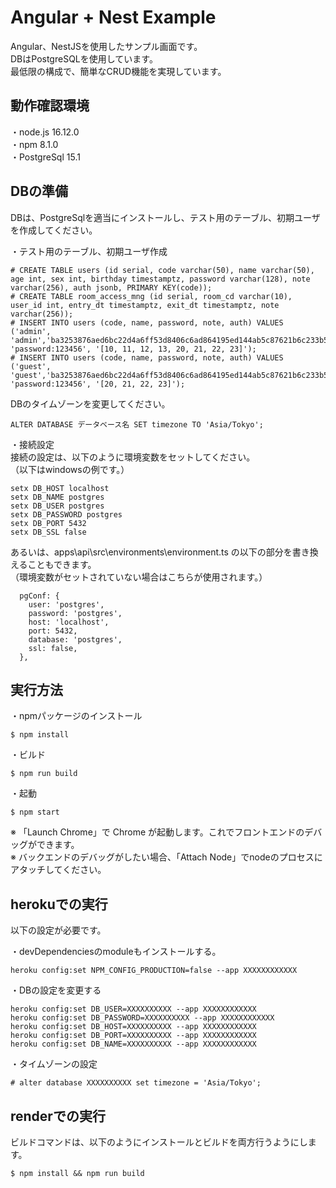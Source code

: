 # Angular + Nest Example

Angular、NestJSを使用したサンプル画面です。  
DBはPostgreSQLを使用しています。  
最低限の構成で、簡単なCRUD機能を実現しています。  

## 動作確認環境

・node.js       16.12.0  
・npm           8.1.0  
・PostgreSql    15.1

## DBの準備
DBは、PostgreSqlを適当にインストールし、テスト用のテーブル、初期ユーザを作成してください。

・テスト用のテーブル、初期ユーザ作成
```
# CREATE TABLE users (id serial, code varchar(50), name varchar(50), age int, sex int, birthday timestamptz, password varchar(128), note varchar(256), auth jsonb, PRIMARY KEY(code));
# CREATE TABLE room_access_mng (id serial, room_cd varchar(10), user_id int, entry_dt timestamptz, exit_dt timestamptz, note varchar(256));
# INSERT INTO users (code, name, password, note, auth) VALUES ('admin', 'admin','ba3253876aed6bc22d4a6ff53d8406c6ad864195ed144ab5c87621b6c233b548baeae6956df346ec8c17f5ea10f35ee3cbc514797ed7ddd3145464e2a0bab413', 'password:123456', '[10, 11, 12, 13, 20, 21, 22, 23]');
# INSERT INTO users (code, name, password, note, auth) VALUES ('guest', 'guest','ba3253876aed6bc22d4a6ff53d8406c6ad864195ed144ab5c87621b6c233b548baeae6956df346ec8c17f5ea10f35ee3cbc514797ed7ddd3145464e2a0bab413', 'password:123456', '[20, 21, 22, 23]');
```

DBのタイムゾーンを変更してください。
```
ALTER DATABASE データベース名 SET timezone TO 'Asia/Tokyo';
```

・接続設定  
接続の設定は、以下のように環境変数をセットしてください。  
（以下はwindowsの例です。）
```
setx DB_HOST localhost
setx DB_NAME postgres
setx DB_USER postgres
setx DB_PASSWORD postgres
setx DB_PORT 5432
setx DB_SSL false
```
あるいは、apps\api\src\environments\environment.ts の以下の部分を書き換えることもできます。  
（環境変数がセットされていない場合はこちらが使用されます。）
```
  pgConf: {
    user: 'postgres',
    password: 'postgres',
    host: 'localhost',
    port: 5432,
    database: 'postgres',
    ssl: false,
  },
```

## 実行方法
・npmパッケージのインストール
```
$ npm install
```

・ビルド
```
$ npm run build
```

・起動

```
$ npm start
```

※ 「Launch Chrome」で Chrome が起動します。これでフロントエンドのデバッグができます。  
※ バックエンドのデバッグがしたい場合、「Attach Node」でnodeのプロセスにアタッチしてください。

## herokuでの実行

以下の設定が必要です。

・devDependenciesのmoduleもインストールする。
```
heroku config:set NPM_CONFIG_PRODUCTION=false --app XXXXXXXXXXXX
```

・DBの設定を変更する
```
heroku config:set DB_USER=XXXXXXXXXX --app XXXXXXXXXXXX
heroku config:set DB_PASSWORD=XXXXXXXXXX --app XXXXXXXXXXXX
heroku config:set DB_HOST=XXXXXXXXXX --app XXXXXXXXXXXX
heroku config:set DB_PORT=XXXXXXXXXX --app XXXXXXXXXXXX
heroku config:set DB_NAME=XXXXXXXXXX --app XXXXXXXXXXXX
```

・タイムゾーンの設定
```
# alter database XXXXXXXXXX set timezone = 'Asia/Tokyo';
```

## renderでの実行
ビルドコマンドは、以下のようにインストールとビルドを両方行うようにします。
```
$ npm install && npm run build
```

